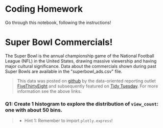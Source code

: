 # Coding Homework

Go through this notebook, following the instructions! 


# Super Bowl Commercials!

The Super Bowl is the annual championship game of the National Football League (NFL) in the United States, drawing massive viewership and having major cultural significance. Data about the commercials shown during past Super Bowls are available in the "superbowl_ads.csv" file.
> This data was posted on [github](https://github.com/fivethirtyeight/superbowl-ads#super-bowl-ads) by the data-oriented reporting outlet [FiveThirtyEight](https://github.com/fivethirtyeight) and subsequently featured on [Tidy Tuesday](https://github.com/rfordatascience/tidytuesday/blob/master/data/2021/2021-03-02/readme.md).  For more information see the above links.

### Q1: Create 1 histogram to explore the distribution of `view_count`: one with about 50 bins. 
> - Hint 1: Remember to import `plotly.express`!
